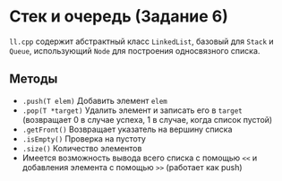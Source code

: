 Стек и очередь (Задание 6)
==========================

`ll.cpp` содержит абстрактный класс `LinkedList`, базовый для `Stack` и `Queue`, использующий `Node` для построения односвязного списка.

Методы
------
- `.push(T elem)` Добавить элемент `elem`
- `.pop(T *target)` Удалить элемент и записать его в `target` (возвращает 0 в случае успеха, 1 в случае, когда список пустой)
- `.getFront()` Возвращает указатель на вершину списка
- `.isEmpty()` Проверка на пустоту
- `.size()` Количество элементов
- Имеется возможность вывода всего списка с помощью `<<` и добавления элемента с помощью `>>` (работает как push)
